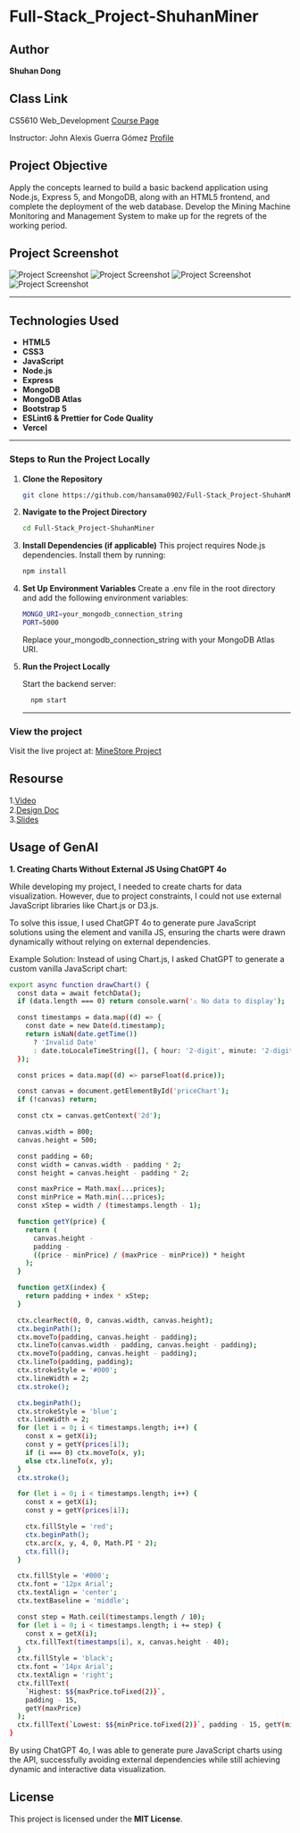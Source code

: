 # Full-Stack_Project-ShuhanMiner

## Author

**Shuhan Dong**

## Class Link

CS5610 Web_Development [Course Page](https://johnguerra.co/classes/webDevelopment_spring_2025/)

Instructor: John Alexis Guerra Gómez [Profile](https://johnguerra.co/)

## Project Objective

Apply the concepts learned to build a basic backend application using Node.js, Express 5, and MongoDB, along with an HTML5 frontend, and complete the deployment of the web database. Develop the Mining Machine Monitoring and Management System to make up for the regrets of the working period.

## Project Screenshot

![Project Screenshot](https://raw.githubusercontent.com/hansama0902/Full-Stack_Project-ShuhanMiner/refs/heads/main/screenshot/screen1.png)
![Project Screenshot](https://raw.githubusercontent.com/hansama0902/Full-Stack_Project-ShuhanMiner/refs/heads/main/screenshot/screen2.png)
![Project Screenshot](https://raw.githubusercontent.com/hansama0902/Full-Stack_Project-ShuhanMiner/refs/heads/main/screenshot/screen3.png)
![Project Screenshot](https://raw.githubusercontent.com/hansama0902/Full-Stack_Project-ShuhanMiner/refs/heads/main/screenshot/screen4.png)

---

## Technologies Used

- **HTML5**
- **CSS3**
- **JavaScript**
- **Node.js**
- **Express**
- **MongoDB**
- **MongoDB Atlas**
- **Bootstrap 5**
- **ESLint6 & Prettier for Code Quality**
- **Vercel**

---

### Steps to Run the Project Locally

1. **Clone the Repository**

   ```bash
   git clone https://github.com/hansama0902/Full-Stack_Project-ShuhanMiner.git
   ```

2. **Navigate to the Project Directory**

   ```bash
   cd Full-Stack_Project-ShuhanMiner
   ```

3. **Install Dependencies (if applicable)**
   This project requires Node.js dependencies. Install them by running:

   ```bash
   npm install
   ```

4. **Set Up Environment Variables**
   Create a .env file in the root directory and add the following environment variables:

   ```bash
   MONGO_URI=your_mongodb_connection_string
   PORT=5000
   ```

   Replace your_mongodb_connection_string with your MongoDB Atlas URI.

5. **Run the Project Locally**

   Start the backend server:

   ```bash
     npm start
   ```

   ***

### View the project

Visit the live project at: [MineStore Project](https://hansama0902.github.io/Web-Developmen_Miner-Store-Homepage_Project1/)

## Resourse

1.[Video](https://youtu.be/-VIRZhJZJcA)  
2.[Design Doc](https://github.com/hansama0902/Full-Stack_Project-ShuhanMiner/blob/main/docs/Design%20Document.pdf)  
3.[Slides](https://docs.google.com/presentation/d/1M8-rw_8FNOXsD08S19G1zejjg_alLBsCtnAvHSIhPYI/edit?usp=sharing)

## Usage of GenAI

**1. Creating Charts Without External JS Using ChatGPT 4o**

While developing my project, I needed to create charts for data visualization. However, due to project constraints, I could not use external JavaScript libraries like Chart.js or D3.js.

To solve this issue, I used ChatGPT 4o to generate pure JavaScript solutions using the <canvas> element and vanilla JS, ensuring the charts were drawn dynamically without relying on external dependencies.

Example Solution:
Instead of using Chart.js, I asked ChatGPT to generate a custom vanilla JavaScript chart:

```bash
export async function drawChart() {
  const data = await fetchData();
  if (data.length === 0) return console.warn('⚠️ No data to display');

  const timestamps = data.map((d) => {
    const date = new Date(d.timestamp);
    return isNaN(date.getTime())
      ? 'Invalid Date'
      : date.toLocaleTimeString([], { hour: '2-digit', minute: '2-digit' });
  });

  const prices = data.map((d) => parseFloat(d.price));

  const canvas = document.getElementById('priceChart');
  if (!canvas) return;

  const ctx = canvas.getContext('2d');

  canvas.width = 800;
  canvas.height = 500;

  const padding = 60;
  const width = canvas.width - padding * 2;
  const height = canvas.height - padding * 2;

  const maxPrice = Math.max(...prices);
  const minPrice = Math.min(...prices);
  const xStep = width / (timestamps.length - 1);

  function getY(price) {
    return (
      canvas.height -
      padding -
      ((price - minPrice) / (maxPrice - minPrice)) * height
    );
  }

  function getX(index) {
    return padding + index * xStep;
  }

  ctx.clearRect(0, 0, canvas.width, canvas.height);
  ctx.beginPath();
  ctx.moveTo(padding, canvas.height - padding);
  ctx.lineTo(canvas.width - padding, canvas.height - padding);
  ctx.moveTo(padding, canvas.height - padding);
  ctx.lineTo(padding, padding);
  ctx.strokeStyle = '#000';
  ctx.lineWidth = 2;
  ctx.stroke();

  ctx.beginPath();
  ctx.strokeStyle = 'blue';
  ctx.lineWidth = 2;
  for (let i = 0; i < timestamps.length; i++) {
    const x = getX(i);
    const y = getY(prices[i]);
    if (i === 0) ctx.moveTo(x, y);
    else ctx.lineTo(x, y);
  }
  ctx.stroke();

  for (let i = 0; i < timestamps.length; i++) {
    const x = getX(i);
    const y = getY(prices[i]);

    ctx.fillStyle = 'red';
    ctx.beginPath();
    ctx.arc(x, y, 4, 0, Math.PI * 2);
    ctx.fill();
  }

  ctx.fillStyle = '#000';
  ctx.font = '12px Arial';
  ctx.textAlign = 'center';
  ctx.textBaseline = 'middle';

  const step = Math.ceil(timestamps.length / 10);
  for (let i = 0; i < timestamps.length; i += step) {
    const x = getX(i);
    ctx.fillText(timestamps[i], x, canvas.height - 40);
  }
  ctx.fillStyle = 'black';
  ctx.font = '14px Arial';
  ctx.textAlign = 'right';
  ctx.fillText(
    `Highest: $${maxPrice.toFixed(2)}`,
    padding - 15,
    getY(maxPrice)
  );
  ctx.fillText(`Lowest: $${minPrice.toFixed(2)}`, padding - 15, getY(minPrice));
}

```

By using ChatGPT 4o, I was able to generate pure JavaScript charts using the <canvas> API, successfully avoiding external dependencies while still achieving dynamic and interactive data visualization.

## License

This project is licensed under the **MIT License**.
